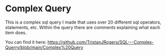 # Complex Query 

This is a complex sql query I made that uses over 20 different sql operators, statements, etc. Within the query there are comments explaining what each item does. 

You can find it here: https://github.com/TristanJRogers/SQL---Complex-Querry/blob/main/Complex%20Query 
